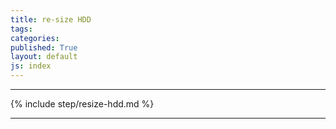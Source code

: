```yaml
---
title: re-size HDD
tags: 
categories: 
published: True
layout: default
js: index
---
```


----------

{% include step/resize-hdd.md %}

------------------
